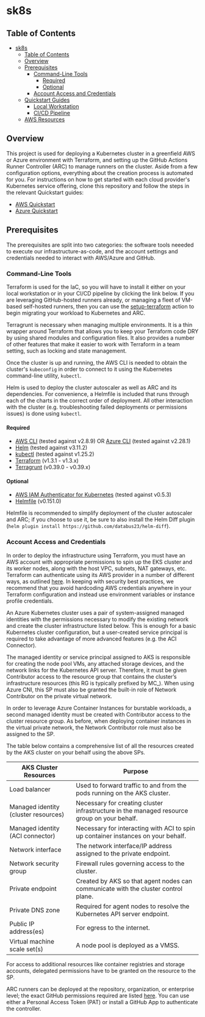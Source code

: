 # sk8s

## Table of Contents
- [sk8s](#sk8s)
  - [Table of Contents](#table-of-contents)
  - [Overview](#overview)
  - [Prerequisites](#prerequisites)
    - [Command-Line Tools](#command-line-tools)
      - [Required](#required)
      - [Optional](#optional)
    - [Account Access and Credentials](#account-access-and-credentials)
  - [Quickstart Guides](#quickstart-guides)
    - [Local Workstation](#local-workstation)
    - [CI/CD Pipeline](#cicd-pipeline)
  - [AWS Resources](#aws-resources)

## Overview
This project is used for deploying a Kubernetes cluster in a greenfield AWS or Azure environment with Terraform, and setting up the GitHub Actions Runner Controller (ARC) to manage runners on the cluster. Aside from a few configuration options, everything about the creation process is automated for you. For instructions on how to get started with each cloud provider's Kubernetes service offering, clone this repository and follow the steps in the relevant Quickstart guides:

- [AWS Quickstart](docs/aws.md)
- [Azure Quickstart](docs/azure.md)

## Prerequisites
The prerequisites are split into two categories: the software tools neeeded to execute our infrastructure-as-code, and the account settings and credentials needed to interact with AWS/Azure and GitHub.

### Command-Line Tools
Terraform is used for the IaC, so you will have to install it either on your local workstation or in your CI/CD pipeline by clicking the link below. If you are leveraging GitHub-hosted runners already, or managing a fleet of VM-based self-hosted runners, then you can use the [setup-terraform](https://github.com/hashicorp/setup-terraform) action to begin migrating your workload to Kubernetes and ARC.

Terragrunt is necessary when managing multiple environments. It is a thin wrapper around Terraform that allows you to keep your Terraform code DRY by using shared modules and configuration files. It also provides a number of other features that make it easier to work with Terraform in a team setting, such as locking and state management.

Once the cluster is up and running, the AWS CLI is needed to obtain the cluster's `kubeconfig` in order to connect to it using the Kubernetes command-line utility, `kubectl`.

Helm is used to deploy the cluster autoscaler as well as ARC and its dependencies. For convenience, a Helmfile is included that runs through each of the charts in the correct order of deployment. All other interaction with the cluster (e.g. troubleshooting failed deployments or permissions issues) is done using `kubectl`.

#### Required
- [AWS CLI](https://docs.aws.amazon.com/cli/latest/userguide/install-cliv2.html) (tested against v2.8.9) OR [Azure CLI](https://docs.microsoft.com/en-us/cli/azure/install-azure-cli) (tested against v2.28.1)
- [Helm](https://helm.sh/docs/intro/install/) (tested against v3.11.2)
- [kubectl](https://kubernetes.io/docs/tasks/tools/install-kubectl/) (tested against v1.25.2)
- [Terraform](https://developer.hashicorp.com/terraform/downloads?product_intent=terraform) (v1.3.1 - v1.3.x)
- [Terragrunt](https://terragrunt.gruntwork.io/docs/getting-started/install/) (v0.39.0 - v0.39.x)

#### Optional
- [AWS IAM Authenticator for Kubernetes](https://docs.aws.amazon.com/eks/latest/userguide/install-aws-iam-authenticator.html) (tested against v0.5.3)
- [Helmfile](https://helmfile.readthedocs.io/en/latest/) (v0.151.0)

Helmfile is recommended to simplify deployment of the cluster autoscaler and ARC; if you choose to use it, be sure to also install the Helm Diff plugin (`helm plugin install https://github.com/databus23/helm-diff`).

### Account Access and Credentials
In order to deploy the infrastructure using Terraform, you must have an AWS account with appropriate permissions to spin up the EKS cluster and its worker nodes, along with the host VPC, subnets, NAT gateways, etc. Terraform can authenticate using its AWS provider in a number of different ways, as outlined [here](https://registry.terraform.io/providers/hashicorp/aws/latest/docs#authentication-and-configuration). In keeping with security best practices, we recommend that you avoid hardcoding AWS credentials anywhere in your Terraform configuration and instead use environment variables or instance profile credentials. 

An Azure Kubernetes cluster uses a pair of system-assigned managed identities with the permissions necessary to modify the existing network and create the cluster infrastructure listed below. This is enough for a basic Kubernetes cluster configuration, but a user-created service principal is required to take advantage of more advanced features (e.g. the ACI Connector).

The managed identity or service principal assigned to AKS is responsible for creating the node pool VMs, any attached storage devices, and the network links for the Kubernetes API server. Therefore, it must be given Contributor access to the resource group that contains the cluster’s infrastructure resources (this RG is typically prefixed by MC_). When using Azure CNI, this SP must also be granted the built-in role of Network Contributor on the private virtual network.

In order to leverage Azure Container Instances for burstable workloads, a second managed identity must be created with Contributor access to the cluster resource group. As before, when deploying container instances in the virtual private network, the Network Contributor role must also be assigned to the SP.

The table below contains a comprehensive list of all the resources created by the AKS cluster on your behalf using the above SPs.

| AKS Cluster Resources | Purpose |
| --- | --- |
| Load balancer | Used to forward traffic to and from the pods running on the AKS cluster. |
| Managed identity (cluster resources) | Necessary for creating cluster infrastructure in the managed resource group on your behalf. |
| Managed identity (ACI connector) | Necessary for interacting with ACI to spin up container instances on your behalf. |
| Network interface | The network interface/IP address assigned to the private endpoint. |
| Network security group | Firewall rules governing access to the cluster. |
| Private endpoint | Created by AKS so that agent nodes can communicate with the cluster control plane. |
| Private DNS zone | Required for agent nodes to resolve the Kubernetes API server endpoint. |
| Public IP address(es) | For egress to the internet. |
| Virtual machine scale set(s) | A node pool is deployed as a VMSS. |

For access to additional resources like container registries and storage accounts, delegated permissions have to be granted on the resource to the SP.

ARC runners can be deployed at the repository, organization, or enterprise level; the exact GitHub permissions required are listed [here](https://github.com/actions/actions-runner-controller/blob/master/docs/authenticating-to-the-github-api.md). You can use either a Personal Access Token (PAT) or install a GitHub App to authenticate the controller.